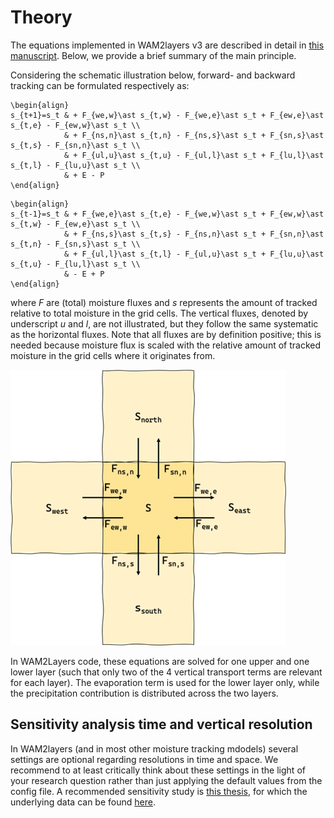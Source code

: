 # Theory

The equations implemented in WAM2layers v3 are described in detail in 
[this manuscript](https://doi.org/10.5194/egusphere-2024-3401). Below, we 
provide a brief summary of the main principle.

Considering the schematic illustration below, forward- and backward tracking can
be formulated respectively as:

```{math}
\begin{align}
s_{t+1}=s_t & + F_{we,w}\ast s_{t,w} - F_{we,e}\ast s_t + F_{ew,e}\ast s_{t,e} - F_{ew,w}\ast s_t \\
            & + F_{ns,n}\ast s_{t,n} - F_{ns,s}\ast s_t + F_{sn,s}\ast s_{t,s} - F_{sn,n}\ast s_t \\
            & + F_{ul,u}\ast s_{t,u} - F_{ul,l}\ast s_t + F_{lu,l}\ast s_{t,l} - F_{lu,u}\ast s_t \\
            & + E - P
\end{align}
```

```{math}
\begin{align}
s_{t-1}=s_t & + F_{we,e}\ast s_{t,e} - F_{we,w}\ast s_t + F_{ew,w}\ast s_{t,w} - F_{ew,e}\ast s_t \\
            & + F_{ns,s}\ast s_{t,s} - F_{ns,n}\ast s_t + F_{sn,n}\ast s_{t,n} - F_{sn,s}\ast s_t \\
            & + F_{ul,l}\ast s_{t,l} - F_{ul,u}\ast s_t + F_{lu,u}\ast s_{t,u} - F_{lu,l}\ast s_t \\
            & - E + P
\end{align}
```

where $F$ are (total) moisture fluxes and $s$ represents the amount
of tracked relative to total moisture in the grid cells. The vertical fluxes,
denoted by underscript $u$ and $l$, are not illustrated, but they
follow the same systematic as the horizontal fluxes. Note that all fluxes are by
definition positive; this is needed because moisture flux is scaled with the
relative amount of tracked moisture in the grid cells where it originates from.

![Illustration of discretization scheme](_static/illustration_horizontal_fluxes.png)

In WAM2Layers code, these equations are solved for one upper and one lower layer
(such that only two of the 4 vertical transport terms are relevant for each
layer). The evaporation term is used for the lower layer only, while the
precipitation contribution is distributed across the two layers.

## Sensitivity analysis time and vertical resolution
In WAM2layers (and in most other moisture tracking mdodels) several settings are
optional regarding resolutions in time and space. 
We recommend to at least critically think about these settings
in the light of your research question rather than just applying the default 
values from the config file. A recommended sensitivity study is [this
thesis](http://resolver.tudelft.nl/uuid:b6b356f1-d182-4877-b228-32541574a159),
for which the underlying data can be found 
[here](https://doi.org/10.4121/8491b1ea-9964-4db6-9c64-93382945eb24).